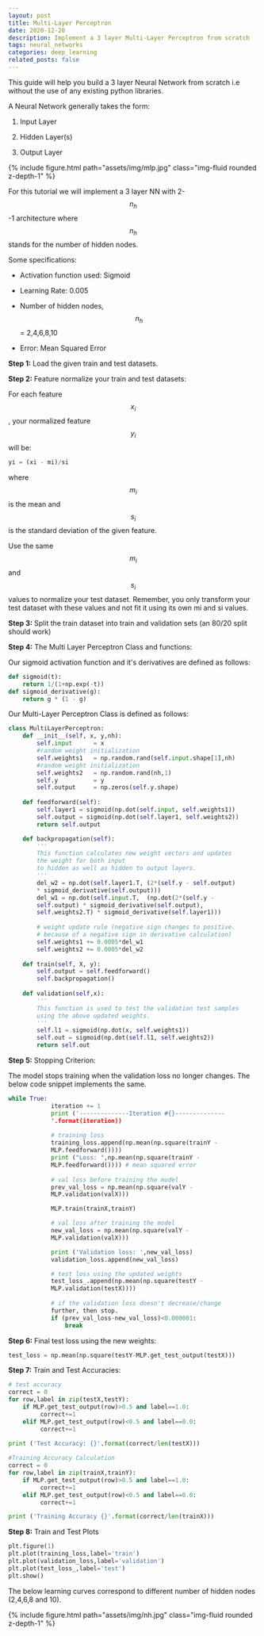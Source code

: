 ```yaml
---
layout: post
title: Multi-Layer Perceptron
date: 2020-12-20
description: Implement a 3 layer Multi-Layer Perceptron from scratch
tags: neural_networks
categories: deep_learning
related_posts: false
---
```

This guide will help you build a 3 layer Neural Network from scratch i.e without the use of any existing python libraries.

A Neural Network generally takes the form:

1. Input Layer 

2. Hidden Layer(s)

3. Output Layer


<div class="row mt-3">
    <div class="col-sm mt-3 mt-md-0">
        {% include figure.html path="assets/img/mlp.jpg" class="img-fluid rounded z-depth-1" %}
    </div>
</div>


For this tutorial we will implement a 3 layer NN with 2-$$n_h$$-1 architecture where $$n_h$$ stands for the number of hidden nodes. 

Some specifications:

- Activation function used: Sigmoid 

- Learning Rate: 0.005

- Number of hidden nodes, $$ n_h $$ = 2,4,6,8,10

- Error: Mean Squared Error


**Step 1:** Load the given train and test datasets. 

**Step 2:** Feature normalize your train and test datasets: 

For each feature $$ x_i $$ , your normalized feature $$ y_i $$  will be:


```python
yi = (xi - mi)/si      
```
where $$ m_i $$  is the mean and 
$$ s_i $$  is the standard deviation of the given feature.


Use the same $$ m_i $$ and $$ s_i $$ values to normalize your test dataset. Remember, you only transform your test dataset with these values and not fit it using its own mi and si values.

**Step 3:** Split the train dataset into train and validation sets (an 80/20 split should work)

**Step 4:** The Multi Layer Perceptron Class and functions:

Our sigmoid activation function and it's derivatives are defined as follows:

```python
def sigmoid(t):
    return 1/(1+np.exp(-t))
def sigmoid_derivative(g):
    return g * (1 - g)
```

Our Multi-Layer Perceptron Class is defined as follows:

```python
class MultiLayerPerceptron:
    def __init__(self, x, y,nh):
        self.input      = x
        #random weight initialization
        self.weights1   = np.random.rand(self.input.shape[1],nh) 
        #random weight initialization
        self.weights2   = np.random.rand(nh,1)
        self.y          = y
        self.output     = np.zeros(self.y.shape)
        
    def feedforward(self):
        self.layer1 = sigmoid(np.dot(self.input, self.weights1))
        self.output = sigmoid(np.dot(self.layer1, self.weights2))
        return self.output

    def backpropagation(self):
        '''
        This function calculates new weight vectors and updates 
        the weight for both input 
        to hidden as well as hidden to output layers. 
        '''
        del_w2 = np.dot(self.layer1.T, (2*(self.y - self.output)         
        * sigmoid_derivative(self.output)))
        del_w1 = np.dot(self.input.T,  (np.dot(2*(self.y - 
        self.output) * sigmoid_derivative(self.output),                 
        self.weights2.T) * sigmoid_derivative(self.layer1)))
        
        # weight update rule (negative sign changes to positive. 
        # because of a negative sign in derivative calculation)
        self.weights1 += 0.0005*del_w1
        self.weights2 += 0.0005*del_w2
    
    def train(self, X, y):
        self.output = self.feedforward()
        self.backpropagation()
    
    def validation(self,x):
        '''
        This function is used to test the validation test samples 
        using the above updated weights.
        '''
        self.l1 = sigmoid(np.dot(x, self.weights1))
        self.out = sigmoid(np.dot(self.l1, self.weights2))
        return self.out
```

**Step 5:** Stopping Criterion: 

The model stops training when the validation loss no longer changes. The below code snippet implements the same. 

```python
while True:
            iteration += 1
            print ('--------------Iteration #{}-------------- 
            '.format(iteration))
            
            # training loss
            training_loss.append(np.mean(np.square(trainY - 
            MLP.feedforward())))
            print ("Loss: ",np.mean(np.square(trainY - 
            MLP.feedforward()))) # mean squared error
            
            # val loss before training the model
            prev_val_loss = np.mean(np.square(valY - 
            MLP.validation(valX)))

            MLP.train(trainX,trainY)

            # val loss after training the model
            new_val_loss = np.mean(np.square(valY - 
            MLP.validation(valX)))

            print ('Validation loss: ',new_val_loss)
            validation_loss.append(new_val_loss)

            # test loss using the updated weights
            test_loss_.append(np.mean(np.square(testY - 
            MLP.validation(testX))))
            
            # if the validation loss doesn't decrease/change 
            further, then stop.
            if (prev_val_loss-new_val_loss)<0.000001:
                break
```

**Step 6:** Final test loss using the new weights: 

```python
test_loss = np.mean(np.square(testY-MLP.get_test_output(testX)))
```

**Step 7:** Train and Test Accuracies:

```python
# test accuracy
correct = 0
for row,label in zip(testX,testY):
    if MLP.get_test_output(row)>0.5 and label==1.0:
         correct+=1
    elif MLP.get_test_output(row)<0.5 and label==0.0:
         correct+=1

print ('Test Accuracy: {}'.format(correct/len(testX)))
 
#Training Accuracy Calculation
correct = 0
for row,label in zip(trainX,trainY):
    if MLP.get_test_output(row)>0.5 and label==1.0:
         correct+=1
    elif MLP.get_test_output(row)<0.5 and label==0.0:
         correct+=1

print ('Training Accuracy {}'.format(correct/len(trainX)))
```

**Step 8:** Train and Test Plots

```python
plt.figure(1)
plt.plot(training_loss,label='train')
plt.plot(validation_loss,label='validation')
plt.plot(test_loss_,label='test')
plt.show()
```

The below learning curves correspond to different number of hidden nodes (2,4,6,8 and 10). 

<div class="row mt-3">
    <div class="col-sm mt-3 mt-md-0">
        {% include figure.html path="assets/img/nh.jpg" class="img-fluid rounded z-depth-1" %}
    </div>
</div>
